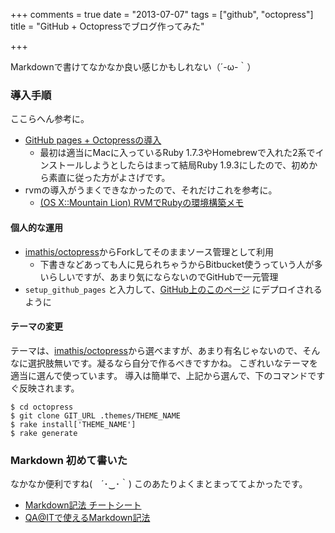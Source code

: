 +++
comments = true
date = "2013-07-07"
tags = ["github", "octopress"]
title = "GitHub + Octopressでブログ作ってみた"

+++

Markdownで書けてなかなか良い感じかもしれない（´-ω-｀）

### 導入手順
ここらへん参考に。

- [GitHub pages + Octopressの導入](http://rcmdnk.github.io/blog/2013/03/07/setup-octopress/)
  * 最初は適当にMacに入っているRuby 1.7.3やHomebrewで入れた2系でインストールしようとしたらはまって結局Ruby 1.9.3にしたので、初めから素直に従った方がよさげです。
- rvmの導入がうまくできなかったので、それだけこれを参考に。
  * [(OS X::Mountain Lion) RVMでRubyの環境構築メモ](http://jitsu102.hatenablog.com/entry/2012/11/23/162034)

#### 個人的な運用

- [imathis/octopress](https://github.com/imathis/octopress)からForkしてそのままソース管理として利用
  * 下書きなどあっても人に見られちゃうからBitbucket使うっていう人が多いらしいですが、あまり気にならないのでGitHubで一元管理
- `setup_github_pages` と入力して、[GitHub上のこのページ](http://mono0926.github.io) にデプロイされるように

<!-- more -->

#### テーマの変更
テーマは、[imathis/octopress](https://github.com/imathis/octopress/wiki/3rd-Party-Octopress-Themes)から選べますが、あまり有名じゃないので、そんなに選択肢無いです。凝るなら自分で作るべきですかね。
こぎれいなテーマを適当に選んで使っています。
導入は簡単で、上記から選んで、下のコマンドですぐ反映されます。

```
$ cd octopress
$ git clone GIT_URL .themes/THEME_NAME
$ rake install['THEME_NAME']
$ rake generate
```


### Markdown 初めて書いた
なかなか便利ですね(　´･‿･｀)
このあたりよくまとまっててよかったです。

- [Markdown記法 チートシート](http://qiita.com/Qiita/items/c686397e4a0f4f11683d)
- [QA@ITで使えるMarkdown記法](http://qa.atmarkit.co.jp/docs/markdown)
